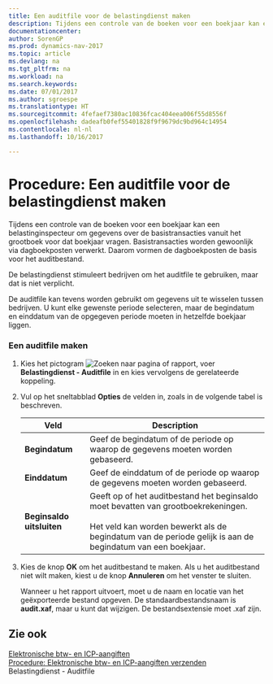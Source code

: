 ```yaml
---
title: Een auditfile voor de belastingdienst maken
description: Tijdens een controle van de boeken voor een boekjaar kan een belastinginspecteur om gegevens over de basistransacties vanuit het grootboek voor dat boekjaar vragen. Basistransacties worden gewoonlijk via dagboekposten verwerkt. Daarom vormen de dagboekposten de basis voor het auditbestand.
documentationcenter: 
author: SorenGP
ms.prod: dynamics-nav-2017
ms.topic: article
ms.devlang: na
ms.tgt_pltfrm: na
ms.workload: na
ms.search.keywords: 
ms.date: 07/01/2017
ms.author: sgroespe
ms.translationtype: HT
ms.sourcegitcommit: 4fefaef7380ac10836fcac404eea006f55d8556f
ms.openlocfilehash: dadeafb0fef55401828f9f9679dc9bd964c14954
ms.contentlocale: nl-nl
ms.lasthandoff: 10/16/2017

---
```

# <a name="how-to-create-an-audit-file-for-the-tax-authority"></a>Procedure: Een auditfile voor de belastingdienst maken
Tijdens een controle van de boeken voor een boekjaar kan een belastinginspecteur om gegevens over de basistransacties vanuit het grootboek voor dat boekjaar vragen. Basistransacties worden gewoonlijk via dagboekposten verwerkt. Daarom vormen de dagboekposten de basis voor het auditbestand.  
  
 De belastingdienst stimuleert bedrijven om het auditfile te gebruiken, maar dat is niet verplicht.  
  
 De auditfile kan tevens worden gebruikt om gegevens uit te wisselen tussen bedrijven. U kunt elke gewenste periode selecteren, maar de begindatum en einddatum van de opgegeven periode moeten in hetzelfde boekjaar liggen.  
  
### <a name="to-make-an-audit-file"></a>Een auditfile maken  
  
1.  Kies het pictogram ![Zoeken naar pagina of rapport](media/ui-search/search_small.png "pictogram Zoeken naar pagina of rapport"), voer **Belastingdienst - Auditfile** in en kies vervolgens de gerelateerde koppeling.  
  
2.  Vul op het sneltabblad **Opties** de velden in, zoals in de volgende tabel is beschreven.  
  
    |Veld|Description|  
    |---------------------------------|---------------------------------------|  
    |**Begindatum**|Geef de begindatum of de periode op waarop de gegevens moeten worden gebaseerd.|  
    |**Einddatum**|Geef de einddatum of de periode op waarop de gegevens moeten worden gebaseerd.|  
    |**Beginsaldo uitsluiten**|Geeft op of het auditbestand het beginsaldo moet bevatten van grootboekrekeningen.<br /><br /> Het veld kan worden bewerkt als de begindatum van de periode gelijk is aan de begindatum van een boekjaar.|  
  
3.  Kies de knop **OK** om het auditbestand te maken. Als u het auditbestand niet wilt maken, kiest u de knop **Annuleren** om het venster te sluiten.  
  
     Wanneer u het rapport uitvoert, moet u de naam en locatie van het geëxporteerde bestand opgeven. De standaardbestandsnaam is **audit.xaf**, maar u kunt dat wijzigen. De bestandsextensie moet .xaf zijn.  
  
## <a name="see-also"></a>Zie ook  
 [Elektronische btw- en ICP-aangiften](electronic-vat-and-icp-declarations.md)   
 [Procedure: Elektronische btw- en ICP-aangiften verzenden](how-to-submit-electronic-vat-and-icp-declarations.md)   
 Belastingdienst - Auditfile
